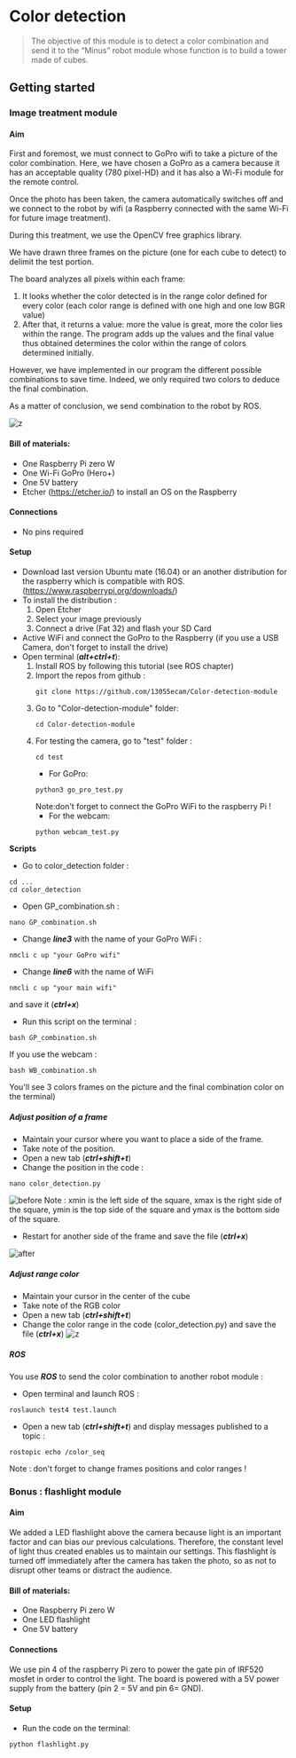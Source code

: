 # Color detection

>The objective of this module is to detect a color combination and send it to the “Minus” robot module whose function is to build a tower made of cubes.

## Getting started

### Image treatment module


#### Aim 

First and foremost, we must connect to GoPro wifi to take a picture of the color combination. Here, we have chosen a GoPro as a camera because it has an acceptable quality (780 pixel-HD) and it has also a Wi-Fi module for the remote control.

Once the photo has been taken, the camera automatically switches off and we connect to the robot by wifi (a Raspberry connected with the same Wi-Fi for future image treatment).

During this treatment, we use the OpenCV free graphics library.

We have drawn three frames on the picture (one for each cube to detect) to delimit the test portion. 
  
The board analyzes all pixels within each frame: 
1.	It looks whether the color detected is in the range color defined for every color (each color range is defined with one high and one low BGR value)
2.	After that, it returns a value: more the value is great, more the color lies within the range. The program adds up the values and the final value thus obtained determines the color within the range of colors determined initially. 

However, we have implemented in our program the different possible combinations to save time. Indeed, we only required two colors to deduce the final combination.

As a matter of conclusion, we send combination to the robot by ROS. 

![z](/Pictures/image1.png)
#### Bill of materials: 

- One Raspberry Pi zero W
- One Wi-Fi GoPro (Hero+) 
- One 5V battery
- Etcher (https://etcher.io/) to install an OS on the Raspberry

#### Connections

- No pins required  

#### Setup 
- Download last version Ubuntu mate (16.04) or an another distribution for the raspberry which is compatible with ROS.
(https://www.raspberrypi.org/downloads/)
- To install the distribution : 
	1) Open Etcher
	2) Select your image previously
	3) Connect a drive (Fat 32) and flash your SD Card 
- Active WiFi and connect the GoPro to the Raspberry (if you use a USB Camera, don't forget to install the drive) 
- Open terminal (***alt+ctrl+t***):
	1) Install ROS by following this tutorial (see ROS chapter)
	2) Import the repos from github : 
		``` 
		git clone https://github.com/13055ecam/Color-detection-module
		```
	3) Go to "Color-detection-module" folder: 
		```
		cd Color-detection-module 
		```
	4) For testing the camera, go to "test" folder : 
		```
		cd test
		```
		- For GoPro: 
		```
		python3 go_pro_test.py
		``` 
		Note:don't forget to connect the GoPro WiFi to the raspberry Pi !
		- For the webcam: 
		```
		python webcam_test.py
		``` 
	
**Scripts**
- Go to color_detection folder :
```
cd ... 
cd color_detection
```
- Open GP_combination.sh :
```
nano GP_combination.sh 
```  
- Change ***line3*** with the name of your GoPro WiFi :
```
nmcli c up "your GoPro wifi"
```
- Change ***line6*** with the name of WiFi
```
nmcli c up "your main wifi"
```
and save it (***ctrl+x***)
- Run this script on the terminal : 
```
bash GP_combination.sh 
``` 
If you use the webcam : 
```
bash WB_combination.sh 
```
You'll see 3 colors frames on the picture and the final combination color on the terminal)

##### Adjust position of a frame
- Maintain your cursor where you want to place a side of the frame.
- Take note of the position. 
- Open a new tab (***ctrl+shift+t***)
- Change the position in the code :
```
nano color_detection.py
```
![before](/Pictures/image2.png)
Note : xmin is the left side of the square, xmax is the right side of the square, ymin is the top side of the square and ymax is the bottom side of the square.
- Restart for another side of the frame and save the file (***ctrl+x***)

![after](/Pictures/image3.png)

##### Adjust range color 
- Maintain your cursor in the center of the cube 
- Take note of the RGB color  
- Open a new tab (***ctrl+shift+t***)
- Change the color range in the code (color_detection.py) and save the file (***ctrl+x***)
![z](/Pictures/image4.png)

##### ROS

You use ***ROS*** to send the color combination to another robot module :
- Open terminal and launch ROS : 
````
roslaunch test4 test.launch 
```` 
- Open a new tab (***ctrl+shift+t***) and display messages published to a topic : 
 
```` 
rostopic echo /color_seq 
````
Note : don't forget to change frames positions and color ranges !
### Bonus : flashlight module

#### Aim

We added a LED flashlight above the camera because light is an important factor and can bias our previous calculations. Therefore, the constant level of light thus created enables us to maintain our settings. This flashlight is turned off immediately after the camera has taken the photo, so as not to disrupt other teams or distract the audience. 

#### Bill of materials: 

- One Raspberry Pi zero W
- One LED flashlight 
- One 5V battery

#### Connections

We use pin 4 of the raspberry Pi zero to power the gate pin of IRF520 mosfet in order to control the light. The board is powered with a 5V power supply from the battery (pin 2 = 5V and pin 6= GND).

#### Setup 
- Run the code on the terminal: 
```
python flashlight.py
```

